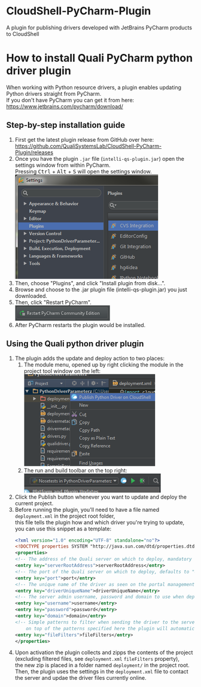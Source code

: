 # CloudShell-PyCharm-Plugin
A plugin for publishing drivers developed with JetBrains PyCharm products to CloudShell

# How to install Quali PyCharm python driver plugin

When working with Python resource drivers, a plugin enables updating Python drivers straight from PyCharm.  
If you don't have PyCharm you can get it from here: https://www.jetbrains.com/pycharm/download/

## Step-by-step installation guide

1. First get the latest plugin release from GitHub over here:  
    https://github.com/QualiSystemsLab/CloudShell-PyCharm-Plugin/releases
2. Once you have the plugin `.jar` file (`intelli-qs-plugin.jar`) open the settings window from within PyCharm.  
    Pressing <kbd>Ctrl</kbd> + <kbd>Alt</kbd> + <kbd>S</kbd> will open the settings window.  
    ![Settings Window](/docs/images/settings_window.png)
3. Then, choose "Plugins", and click "Install plugin from disk...".  
4. Browse and choose to the .jar plugin file (intelli-qs-plugin.jar) you just downloaded.  
5. Then, click "Restart PyCharm".  
    ![Restart Button](/docs/images/restart_button.png)
6. After PyCharm restarts the plugin would be installed.

## Using the Quali python driver plugin
1. The plugin adds the update and deploy action to two places:
    1. The module menu, opened up by right clicking the module in the project tool window on the left:  
        ![Project Tool Window](/docs/images/module_menu.png)
    2. The run and build toolbar on the top right:  
        ![Runner Actions](/docs/images/build_menu.png)
2. Click the Publish button whenever you want to update and deploy the current project. 
3. Before running the plugin, you'll need to have a file named `deployment.xml` in the project root folder,  
    this file tells the plugin how and which driver you're trying to update, you can use this snippet as a template:
    ``` xml
    <?xml version="1.0" encoding="UTF-8" standalone="no"?>
    <!DOCTYPE properties SYSTEM "http://java.sun.com/dtd/properties.dtd">
    <properties>
    <!-- The address of the Quali server on which to deploy, mandatory -->
    <entry key="serverRootAddress">serverRootAddress</entry>
    <!-- The port of the Quali server on which to deploy, defaults to "8029" -->
    <entry key="port">port</entry>
    <!-- The unique name of the driver as seen on the portal management, mandatory -->
    <entry key="driverUniqueName">driverUniqueName</entry>
    <!-- The server admin username, password and domain to use when deploying, defaults to "admin","admin" and "Global" -->
    <entry key="username">username</entry>
    <entry key="password">password</entry>
    <entry key="domain">domain</entry>
    <!-- Simple patterns to filter when sending the driver to the server separated by semicolons (e.g. "file.xml;logs/"),
        on top of the patterns specified here the plugin will automatically filter the "deployment/" and ".idea/" folders and the "deployment.xml" file -->
    <entry key="fileFilters">fileFilters</entry>
    </properties>
    ```
4. Upon activation the plugin collects and zipps the contents of the project (excluding filtered files, see `deployment.xml` `fileFilters` property),  
    the new zip is placed in a folder named `deployment/` in the project root.
    Then, the plugin uses the settings in the `deployment.xml` file to contact the server and updae the driver files currently online.
